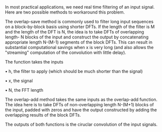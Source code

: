 In most practical applications, we need real time filtering of an input signal. 
Here are two possible methods to workaround this problem.

The overlap-save method is commonly used to filter long input sequences on a block-by-block basis
using shorter DFTs. If the length of the filter is M and the length of the DFT is N, the idea is to take
DFTs of overlapping length- N blocks of the input and construct the output by concatenating
appropriate length N-(M-1) segments of the block DFTs. This can result in substantial computational
savings when x is very long (and also allows the "streaming" computation of the convolution with
little delay).

The function takes the inputs

• h, the filter to apply (which should be much shorter than the signal)

• x, the signal

• N, the FFT length

The overlap-add method takes the same inputs as the overlap-add function. 
The idea here is to take DFTs of non-overlapping length N-(M+1) blocks of the input, padded with zeros and have the output constructed by adding the overlapping results of the block DFTs.

The outputs of both functions is the ciruclar convolution of the input signals.
